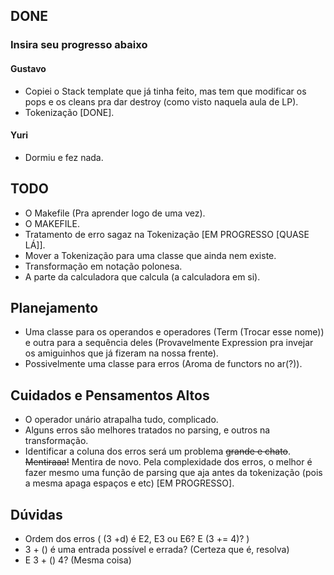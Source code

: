 ## DONE
### Insira seu progresso abaixo
#### Gustavo
- Copiei o Stack template que já tinha feito, mas tem que modificar os pops e os
cleans pra dar destroy (como visto naquela aula de LP).
- Tokenização [DONE].

#### Yuri
- Dormiu e fez nada.

## TODO
- O Makefile (Pra aprender logo de uma vez).
- O MAKEFILE.
- Tratamento de erro sagaz na Tokenização [EM PROGRESSO [QUASE LÁ]].
- Mover a Tokenização para uma classe que ainda nem existe.
- Transformação em notação polonesa.
- A parte da calculadora que calcula (a calculadora em si).

## Planejamento
- Uma classe para os operandos e operadores (Term (Trocar esse nome)) e outra
para a sequência deles (Provavelmente Expression pra invejar os amiguinhos que
já fizeram na nossa frente).
- Possivelmente uma classe para erros (Aroma de functors no ar(?)).

## Cuidados e Pensamentos Altos
- O operador unário atrapalha tudo, complicado.
- Alguns erros são melhores tratados no parsing, e outros na transformação.
- Identificar a coluna dos erros será um problema ~~grande e chato~~. ~~Mentiraaa!~~
Mentira de novo. Pela complexidade dos erros, o melhor é fazer mesmo uma função de
parsing que aja antes da tokenização (pois a mesma apaga espaços e etc) [EM PROGRESSO].

## Dúvidas
- Ordem dos erros ( (3 +d) é E2, E3 ou E6? E (3 += 4)? )
- 3 + () é uma entrada possível e errada? (Certeza que é, resolva)
- E 3 + () 4? (Mesma coisa)
